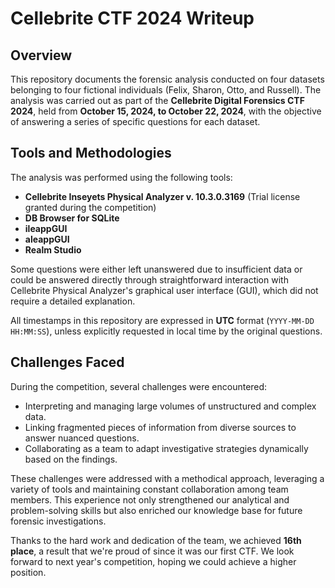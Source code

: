 # Cellebrite CTF 2024 Writeup

## Overview

This repository documents the forensic analysis conducted on four datasets belonging to four fictional individuals (Felix, Sharon, Otto, and Russell). The analysis was carried out as part of the **Cellebrite Digital Forensics CTF 2024**, held from **October 15, 2024, to October 22, 2024**, with the objective of answering a series of specific questions for each dataset.

## Tools and Methodologies

The analysis was performed using the following tools:
- **Cellebrite Inseyets Physical Analyzer v. 10.3.0.3169** (Trial license granted during the competition)
- **DB Browser for SQLite**
- **ileappGUI**
- **aleappGUI**
- **Realm Studio**

Some questions were either left unanswered due to insufficient data or could be answered directly through straightforward interaction with Cellebrite Physical Analyzer's graphical user interface (GUI), which did not require a detailed explanation.

All timestamps in this repository are expressed in **UTC** format (`YYYY-MM-DD HH:MM:SS`), unless explicitly requested in local time by the original questions.

## Challenges Faced

During the competition, several challenges were encountered:
- Interpreting and managing large volumes of unstructured and complex data.
- Linking fragmented pieces of information from diverse sources to answer nuanced questions.
- Collaborating as a team to adapt investigative strategies dynamically based on the findings.

These challenges were addressed with a methodical approach, leveraging a variety of tools and maintaining constant collaboration among team members. This experience not only strengthened our analytical and problem-solving skills but also enriched our knowledge base for future forensic investigations.

Thanks to the hard work and dedication of the team, we achieved **16th place**, a result that we're proud of since it was our first CTF.
We look forward to next year's competition, hoping we could achieve a higher position.
